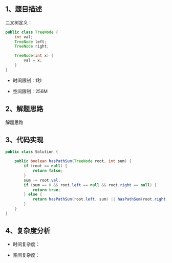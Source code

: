 ## 1、题目描述

二叉树定义：

```java
public class TreeNode {
    int val;
    TreeNode left;
    TreeNode right;

    TreeNode(int x) {
        val = x;
    }
}
```

+ 时间限制：1秒

+ 空间限制：256M

## 2、解题思路

解题思路

## 3、代码实现

```java
public class Solution {

    public boolean hasPathSum(TreeNode root, int sum) {
        if (root == null) {
            return false;
        }
        sum -= root.val;
        if (sum == 0 && root.left == null && root.right == null) {
            return true;
        } else {
            return hasPathSum(root.left, sum) || hasPathSum(root.right, sum);
        }
    }
}
```

## 4、复杂度分析

+ 时间复杂度：

+ 空间复杂度：